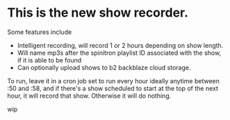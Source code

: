 # This is the new show recorder.

Some features include
* Intelligent recording, will record 1 or 2 hours depending on show length.
* Will name mp3s after the spinitron playlist ID associated with the show, if it is able to be found
* Can optionally upload shows to b2 backblaze cloud storage.

To run, leave it in a cron job set to run every hour ideally anytime between :50 and :58, and if there's a show scheduled to start at the top of the next hour, it will record that show. Otherwise it will do nothing.

wip

